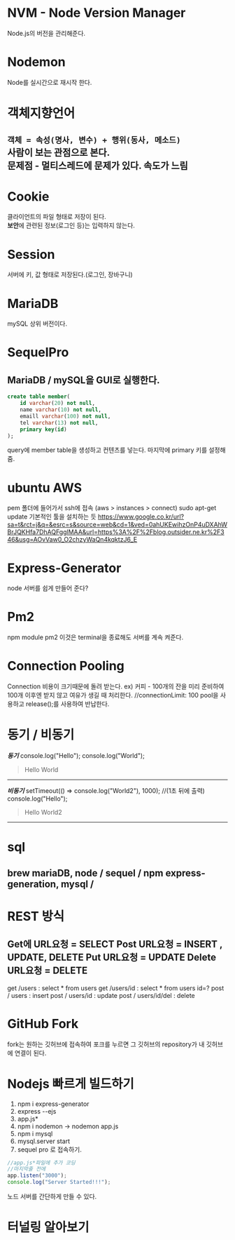 
NVM - Node Version Manager
===
Node.js의 버전을 관리해준다.

Nodemon
===
Node를 실시간으로 재시작 한다.



객체지향언어
===
`객체 = 속성(명사, 변수) + 행위(동사, 메소드)`<br/>
사람이 보는 관점으로 본다.<br/>
문제점 - 멀티스레드에 문제가 있다. 속도가 느림
---

Cookie
===
클라이언트의 파일 형태로 저장이 된다. <br/>
**보안**에 관련된 정보(로그인 등)는 입력하지 않는다. 

Session
===
서버에 키, 값 형태로 저장된다.(로그인, 장바구니)

MariaDB
===
mySQL 상위 버전이다.

SequelPro
===
MariaDB / mySQL을 GUI로 실행한다.
---
```sql
create table member(
	id varchar(20) not null,
	name varchar(10) not null,
	emaill varchar(100) not null,
	tel varchar(13) not null,
	primary key(id)
);
```
query에 member table을 생성하고 컨텐츠를 넣는다.
마지막에 primary 키를 설정해줌.

ubuntu AWS
===
pem 폴더에 들어가서
ssh에 접속 (aws > instances > connect)
sudo apt-get update 기본적인 툴을 설치하는 듯
https://www.google.co.kr/url?sa=t&rct=j&q=&esrc=s&source=web&cd=1&ved=0ahUKEwihzOnP4uDXAhWBrJQKHfa7DhAQFgglMAA&url=https%3A%2F%2Fblog.outsider.ne.kr%2F346&usg=AOvVaw0_O2chzyWaQn4kqktzJ6_E



Express-Generator
===
node 서버를 쉽게 만들어 준다?

Pm2
===
npm module pm2 이것은 terminal을 종료해도 서버를 계속 켜준다.

Connection Pooling
===
Connection 비용이 크기때문에 돌려 받는다.
ex) 커피 - 100개의 잔을 미리 준비하여 100개 이후엔 받지 않고 여유가 생길 때 처리한다. 
//connectionLimit: 100
pool을 사용하고 release();를 사용하여 반납한다.

동기 / 비동기
===
***동기***
console.log("Hello");
console.log("World");
> Hello World
---
***비동기***
setTimeout(() => console.log("World2"), 1000); //(1초 뒤에 출력)
console.log("Hello");
> Hello World2
---

sql
===
brew mariaDB, node / sequel / npm express-generation, mysql / 
---

REST 방식
===
Get에 URL요청 = SELECT
Post URL요청 = INSERT , UPDATE, DELETE
Put URL요청 = UPDATE
Delete URL요청 = DELETE
---

get /users : select * from users
get /users/id : select * from users id=?
post / users : insert
post / users/id : update
post / users/id/del : delete


GitHub Fork
===
fork는 원하는 깃허브에 접속하여 포크를 누르면 그 깃허브의 repository가 내 깃허브에 연결이 된다.


Nodejs 빠르게 빌드하기
===
1. npm i express-generator
2. express --ejs
3. app.js*
4. npm i nodemon -> nodemon app.js
5. npm i mysql
6. mysql.server start
7. sequel pro 로 접속하기.

```js
//app.js*파일에 추가 코딩
//마지막줄 전에
app.listen("3000");
console.log("Server Started!!!");
```

노드 서버를 간단하게 만들 수 있다.

터널링 알아보기
===